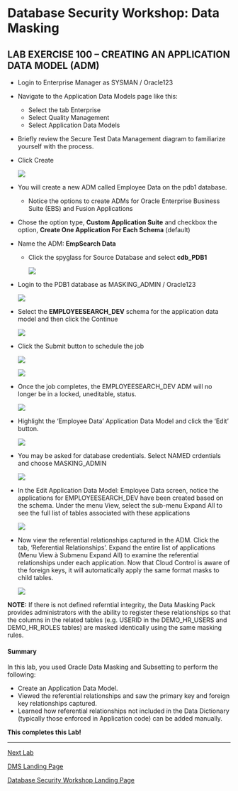 ﻿# Database Security Workshop: Data Masking

## LAB EXERCISE 100 – CREATING AN APPLICATION DATA MODEL (ADM)

- Login to Enterprise Manager as SYSMAN / Oracle123 

- Navigate to the Application Data Models page like this:
    - Select the tab Enterprise
    - Select Quality Management 
    - Select Application Data Models

- Briefly review the Secure Test Data Management diagram to familiarize yourself with the process. 

- Click Create

    ![](images/104.png)


- You will create a new ADM called Employee Data on the pdb1 database.
    - Notice the options to create ADMs for Oracle Enterprise Business Suite (EBS) and Fusion Applications
    
- Chose the option type, **Custom Application Suite** and checkbox the option, **Create One Application For Each Schema** (default)

- Name the ADM: **EmpSearch Data**
    - Click the spyglass for Source Database and select **cdb_PDB1**
    
        ![](images/106.png)

- Login to the PDB1 database as MASKING_ADMIN / Oracle123

    ![](images/108.png)

- Select the **EMPLOYEESEARCH_DEV** schema for the application data model and then click the Continue

    ![](images/110.png)
    
- Click the Submit button to schedule the job

    ![](images/112.png)
    
    ![](images/114.png)
    
- Once the job completes, the EMPLOYEESEARCH_DEV ADM will no longer be in a locked, uneditable, status.

    ![](images/118.png)
    
- Highlight the ‘Employee Data’ Application Data Model and click the ‘Edit’ button.  

    ![](images/119.png)

- You may be asked for database credentials.  Select NAMED crdentials and choose MASKING_ADMIN

    ![](images/120.png)
    
- In the Edit Application Data Model: Employee Data screen, notice the applications for EMPLOYEESEARCH_DEV have been created based on the schema. Under the menu View, select the sub-menu Expand All to see the full list of tables associated with these applications

    ![](images/122.png)
    
- Now view the referential relationships captured in the ADM.  Click the tab, ‘Referential Relationships’.  Expand the entire list of applications (Menu View à Submenu Expand All) to examine the referential relationships under each application.  Now that Cloud Control is aware of the foreign keys, it will automatically apply the same format masks to child tables.

    ![](images/124.png)
    
**NOTE:** If there is not defined referntial integrity, the Data Masking Pack provides administrators with the ability to register these relationships so that the columns in the related tables (e.g. USERID in the DEMO_HR_USERS and DEMO_HR_ROLES tables) are masked identically using the same masking rules.


#### Summary

In this lab, you used Oracle Data Masking and Subsetting to perform the following:

- Create an Application Data Model.
- Viewed the referential relationships and saw the primary key and foreign key relationships captured.
- Learned how referential relationships not included in the Data Dictionary (typically those enforced in Application code) can be added manually.


**This completes this Lab!**

--- 

[Next Lab](../200/README.md)

[DMS Landing Page](../README.md)

[Database Security Workshop Landing Page](https://github.com/kwazulu/dbsec-workshop/blob/master/README.md)
